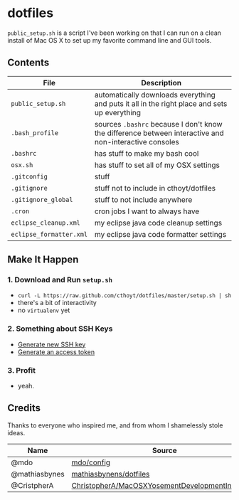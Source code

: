 # dotfiles

`public_setup.sh` is a script I've been working on that I can run on a clean install of Mac OS X to set up my favorite command line and GUI tools.

## Contents

| File | Description |
| --- | --- |
| `public_setup.sh` | automatically downloads everything and puts it all in the right place and sets up everything | 
| `.bash_profile` | sources `.bashrc` because I don't know the difference between interactive and non-interactive consoles |
| `.bashrc` | has stuff to make my bash cool |
| `osx.sh` | has stuff to set all of my OSX settings |
| `.gitconfig` | stuff |
| `.gitignore` | stuff not to include in cthoyt/dotfiles |
| `.gitignore_global` | stuff to not include anywhere | 
| `.cron` | cron jobs I want to always have |
| `eclipse_cleanup.xml` | my eclipse java code cleanup settings | 
| `eclipse_formatter.xml` | my eclipse java code formatter settings | 

## Make It Happen

### 1. Download and Run `setup.sh`

- `curl -L https://raw.github.com/cthoyt/dotfiles/master/setup.sh | sh`
- there's a bit of interactivity
- no `virtualenv` yet

### 2. Something about SSH Keys

- [Generate new SSH key](https://help.github.com/articles/generating-ssh-keys/)
- [Generate an access token](https://help.github.com/articles/creating-an-access-token-for-command-line-use/)

### 3. Profit

- yeah.

## Credits

Thanks to everyone who inspired me, and from whom I shamelessly stole ideas.

| Name | Source | 
| --- | --- | 
| @mdo |  [mdo/config](https://github.com/mdo/config) |
| @mathiasbynes | [mathiasbynens/dotfiles](https://github.com/mathiasbynens/dotfiles) |
| @CristpherA | [ChristopherA/MacOSXYosementDevelopmentInstall.md](https://gist.github.com/ChristopherA/d48946c72d75c4330374) |
